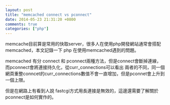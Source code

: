 ```yaml
---
layout: post
title: "memcached connect vs pconnect"
date: 2014-05-23 21:31:20 +0800
comments: true
categories: ["php"]
---
```


memcache目前算是常用的快取server，很多人在使用php開發網站通常會搭配memcached，本文記錄一下
php 在使用memcached遇到的問題。
<!-- more -->

memcached 有分 connect 和 pconnect兩種方法，但是connect會斷掉連線，而pconnect會將連接持久化，從curr_connections可以看出
兩者的不同，同一個網頁重整conncet的curr_connections數值不會一直增加，但是pconnet會上升到一個上限。

但是在網路上有看到人說 fastcgi方式用長連接是無效的，這邊還需要了解關於pconnect是如何實作的。